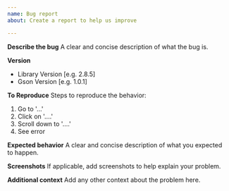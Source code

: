 ```yaml
---
name: Bug report
about: Create a report to help us improve

---
```


**Describe the bug**
A clear and concise description of what the bug is.

**Version**
 - Library Version [e.g. 2.8.5]
 - Gson Version [e.g. 1.0.1]

**To Reproduce**
Steps to reproduce the behavior:
1. Go to '...'
2. Click on '....'
3. Scroll down to '....'
4. See error

**Expected behavior**
A clear and concise description of what you expected to happen.

**Screenshots**
If applicable, add screenshots to help explain your problem.

**Additional context**
Add any other context about the problem here.
